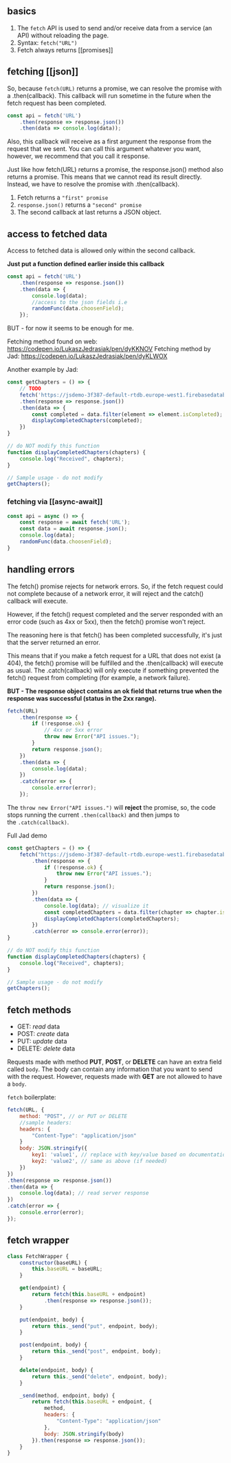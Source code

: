 ## basics
1. The `fetch` API is used to send and/or receive data from a service (an API) without reloading the page.
2. Syntax: `fetch("URL")`
3. Fetch always returns [[promises]]

## fetching [[json]]
So, because `fetch(URL)` returns a promise, we can resolve the promise with a .then(callback). This callback will run sometime in the future when the fetch request has been completed.

```js
const api = fetch('URL')
	.then(response => response.json())
	.then(data => console.log(data));
```

Also, this callback will receive as a first argument the response from the request that we sent. You can call this argument whatever you want, however, we recommend that you call it response.

Just like how fetch(URL) returns a promise, the response.json() method also returns a promise. This means that we cannot read its result directly. Instead, we have to resolve the promise with .then(callback).

1. Fetch returns a `"first" promise`
2. `response.json()` returns a `"second" promise`
3. The second callback at last returns a JSON object.

## access to fetched data
Access to fetched data is allowed only within the second callback.

**Just put a function defined earlier inside this callback**

```js
const api = fetch('URL')
	.then(response => response.json())
	.then(data => {
		console.log(data);
		//access to the json fields i.e
		randomFunc(data.choosenField);
	});
```

BUT - for now it seems to be enough for me.

Fetching method found on web: https://codepen.io/LukaszJedrasiak/pen/dyKKNOV
Fetching method by Jad: https://codepen.io/LukaszJedrasiak/pen/dyKLWOX

Another example by Jad:
```js
const getChapters = () => {
    // TODO
    fetch('https://jsdemo-3f387-default-rtdb.europe-west1.firebasedatabase.app/chapters/all.json')
    .then(response => response.json())
    .then(data => {
        const completed = data.filter(element => element.isCompleted);
        displayCompletedChapters(completed);
    })
}

// do NOT modify this function
function displayCompletedChapters(chapters) {
    console.log("Received", chapters);
}

// Sample usage - do not modify
getChapters();
```

### fetching via [[async-await]]

```js
const api = async () => {
    const response = await fetch('URL');
    const data = await response.json();
    console.log(data);
    randomFunc(data.choosenField);
}
```

## handling errors
The fetch() promise rejects for network errors. So, if the fetch request could not complete because of a network error, it will reject and the catch() callback will execute.

However, if the fetch() request completed and the server responded with an error code (such as 4xx or 5xx), then the fetch() promise won't reject.

The reasoning here is that fetch() has been completed successfully, it's just that the server returned an error.

This means that if you make a fetch request for a URL that does not exist (a 404), the fetch() promise will be fulfilled and the .then(callback) will execute as usual. The .catch(callback) will only execute if something prevented the fetch() request from completing (for example, a network failure).

**BUT - The response object contains an ok field that returns true when the response was successful (status in the 2xx range).**

```javascript
fetch(URL)
    .then(response => {
        if (!response.ok) {
            // 4xx or 5xx error
            throw new Error("API issues.");
        }
        return response.json();
    })
    .then(data => {
        console.log(data);
    })
    .catch(error => {
        console.error(error);
    });
```

The `throw new Error("API issues.")` will **reject** the promise, so, the code stops running the current `.then(callback)` and then jumps to the `.catch(callback)`.

Full Jad demo
```js
const getChapters = () => {
    fetch("https://jsdemo-3f387-default-rtdb.europe-west1.firebasedatabase.app/chapters/all.json")
        .then(response => {
            if (!response.ok) {
                throw new Error("API issues.");
            }
            return response.json();
        })
        .then(data => {
            console.log(data); // visualize it
            const completedChapters = data.filter(chapter => chapter.isCompleted);
            displayCompletedChapters(completedChapters);
        })
        .catch(error => console.error(error));
}

// do NOT modify this function
function displayCompletedChapters(chapters) {
    console.log("Received", chapters);
}

// Sample usage - do not modify
getChapters();

```

## fetch methods
-   GET: _read_ data
-   POST: _create_ data
-   PUT: _update_ data
-   DELETE: _delete_ data

Requests made with method **PUT**, **POST**, or **DELETE** can have an extra field called `body`. The body can contain any information that you want to send with the request. However, requests made with **GET** are not allowed to have a `body`.

`fetch` boilerplate:
```javascript
fetch(URL, {
    method: "POST", // or PUT or DELETE
    //sample headers:
    headers: {
	    "Content-Type": "application/json"
    } 
    body: JSON.stringify({
        key1: 'value1', // replace with key/value based on documentation
        key2: 'value2', // same as above (if needed)
    })
})
.then(response => response.json())
.then(data => {
    console.log(data); // read server response
})
.catch(error => {
    console.error(error);
});
```

## fetch wrapper
```javascript
class FetchWrapper {
    constructor(baseURL) {
        this.baseURL = baseURL;
    }

    get(endpoint) {
        return fetch(this.baseURL + endpoint)
            .then(response => response.json());
    }

    put(endpoint, body) {
        return this._send("put", endpoint, body);
    }

    post(endpoint, body) {
        return this._send("post", endpoint, body);
    }

    delete(endpoint, body) {
        return this._send("delete", endpoint, body);
    }

    _send(method, endpoint, body) {
        return fetch(this.baseURL + endpoint, {
            method,
            headers: {
                "Content-Type": "application/json"
            },
            body: JSON.stringify(body)
        }).then(response => response.json());
    }
}
```
